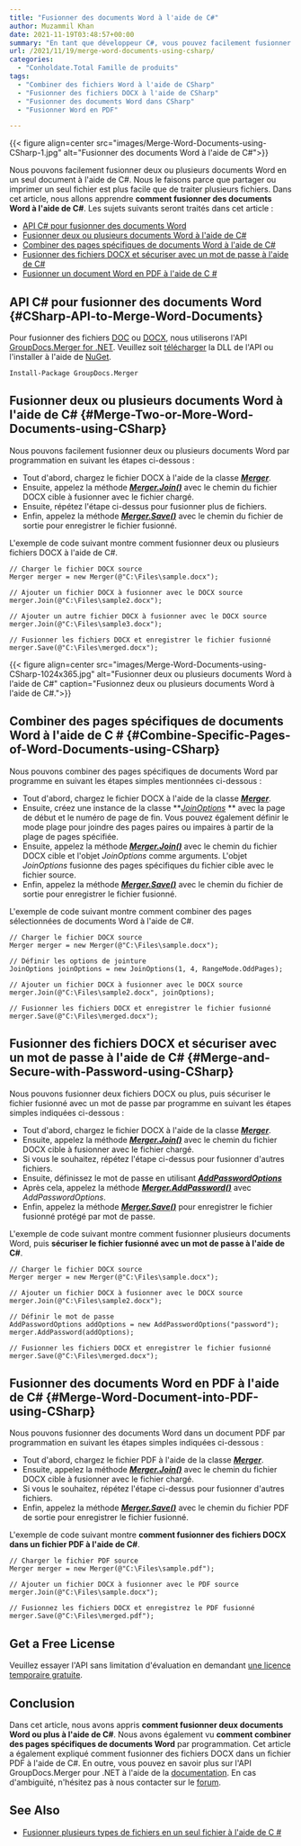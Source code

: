 ```yaml
---
title: "Fusionner des documents Word à l'aide de C#"
author: Muzammil Khan
date: 2021-11-19T03:48:57+00:00
summary: "En tant que développeur C#, vous pouvez facilement fusionner deux ou plusieurs documents Word en un seul document par programmation. Dans cet article, vous apprendrez <strong>à fusionner des documents Word à l'aide de C#</strong> ."
url: /2021/11/19/merge-word-documents-using-csharp/
categories:
  - "Conholdate.Total Famille de produits"
tags:
  - "Combiner des fichiers Word à l'aide de CSharp"
  - "Fusionner des fichiers DOCX à l'aide de CSharp"
  - "Fusionner des documents Word dans CSharp"
  - "Fusionner Word en PDF"

---
```



{{< figure align=center src="images/Merge-Word-Documents-using-CSharp-1.jpg" alt="Fusionner des documents Word à l'aide de C#">}}
 

Nous pouvons facilement fusionner deux ou plusieurs documents Word en un seul document à l'aide de C#. Nous le faisons parce que partager ou imprimer un seul fichier est plus facile que de traiter plusieurs fichiers. Dans cet article, nous allons apprendre **comment fusionner des documents Word à l'aide de C#**.
Les sujets suivants seront traités dans cet article :
  * [API C# pour fusionner des documents Word][2]
  * [Fusionner deux ou plusieurs documents Word à l'aide de C#][3]
  * [Combiner des pages spécifiques de documents Word à l'aide de C#][4]
  * [Fusionner des fichiers DOCX et sécuriser avec un mot de passe à l'aide de C#][5]
  * [Fusionner un document Word en PDF à l'aide de C #][6]

## API C# pour fusionner des documents Word {#CSharp-API-to-Merge-Word-Documents}

Pour fusionner des fichiers [DOC][7] ou [DOCX][8], nous utiliserons l'API [GroupDocs.Merger for .NET][9]. Veuillez soit [télécharger][10] la DLL de l'API ou l'installer à l'aide de [NuGet][11].
<pre class="wp-block-code"><code>Install-Package GroupDocs.Merger</code></pre>
## Fusionner deux ou plusieurs documents Word à l'aide de C# {#Merge-Two-or-More-Word-Documents-using-CSharp}

Nous pouvons facilement fusionner deux ou plusieurs documents Word par programmation en suivant les étapes ci-dessous :
  * Tout d'abord, chargez le fichier DOCX à l'aide de la classe **_[Merger][12]_**.
  * Ensuite, appelez la méthode **_[Merger.Join()][13]_** avec le chemin du fichier DOCX cible à fusionner avec le fichier chargé.
  * Ensuite, répétez l'étape ci-dessus pour fusionner plus de fichiers.
  * Enfin, appelez la méthode **_[Merger.Save()][14]_** avec le chemin du fichier de sortie pour enregistrer le fichier fusionné.

L'exemple de code suivant montre comment fusionner deux ou plusieurs fichiers DOCX à l'aide de C#.
```
// Charger le fichier DOCX source
Merger merger = new Merger(@"C:\Files\sample.docx");

// Ajouter un fichier DOCX à fusionner avec le DOCX source
merger.Join(@"C:\Files\sample2.docx");

// Ajouter un autre fichier DOCX à fusionner avec le DOCX source
merger.Join(@"C:\Files\sample3.docx");

// Fusionner les fichiers DOCX et enregistrer le fichier fusionné
merger.Save(@"C:\Files\merged.docx");
```

{{< figure align=center src="images/Merge-Word-Documents-using-CSharp-1024x365.jpg" alt="Fusionner deux ou plusieurs documents Word à l'aide de C#" caption="Fusionnez deux ou plusieurs documents Word à l'aide de C#.">}}
 

## Combiner des pages spécifiques de documents Word à l'aide de C # {#Combine-Specific-Pages-of-Word-Documents-using-CSharp}

Nous pouvons combiner des pages spécifiques de documents Word par programme en suivant les étapes simples mentionnées ci-dessous :
  * Tout d'abord, chargez le fichier DOCX à l'aide de la classe **_[Merger][12]_**.
  * Ensuite, créez une instance de la classe **_[JoinOptions][16]_ ** avec la page de début et le numéro de page de fin. Vous pouvez également définir le mode plage pour joindre des pages paires ou impaires à partir de la plage de pages spécifiée.
  * Ensuite, appelez la méthode _**[Merger.Join()][13]**_ avec le chemin du fichier DOCX cible et l'objet _JoinOptions_ comme arguments. L'objet _JoinOptions_ fusionne des pages spécifiques du fichier cible avec le fichier source.
  * Enfin, appelez la méthode **_[Merger.Save()][14]_** avec le chemin du fichier de sortie pour enregistrer le fichier fusionné.

L'exemple de code suivant montre comment combiner des pages sélectionnées de documents Word à l'aide de C#.
```
// Charger le fichier DOCX source
Merger merger = new Merger(@"C:\Files\sample.docx");

// Définir les options de jointure
JoinOptions joinOptions = new JoinOptions(1, 4, RangeMode.OddPages);

// Ajouter un fichier DOCX à fusionner avec le DOCX source
merger.Join(@"C:\Files\sample2.docx", joinOptions);

// Fusionner les fichiers DOCX et enregistrer le fichier fusionné
merger.Save(@"C:\Files\merged.docx");
```

## Fusionner des fichiers DOCX et sécuriser avec un mot de passe à l'aide de C# {#Merge-and-Secure-with-Password-using-CSharp}

Nous pouvons fusionner deux fichiers DOCX ou plus, puis sécuriser le fichier fusionné avec un mot de passe par programme en suivant les étapes simples indiquées ci-dessous :
  * Tout d'abord, chargez le fichier DOCX à l'aide de la classe **_[Merger][12]_**.
  * Ensuite, appelez la méthode **_[Merger.Join()][13]_** avec le chemin du fichier DOCX cible à fusionner avec le fichier chargé.
  * Si vous le souhaitez, répétez l'étape ci-dessus pour fusionner d'autres fichiers.
  * Ensuite, définissez le mot de passe en utilisant **_[AddPasswordOptions][17]_**
  * Après cela, appelez la méthode **_[Merger.AddPassword()][18]_** avec _AddPasswordOptions_.
  * Enfin, appelez la méthode **_[Merger.Save()][14]_** pour enregistrer le fichier fusionné protégé par mot de passe.

L'exemple de code suivant montre comment fusionner plusieurs documents Word, puis **sécuriser le fichier fusionné avec un mot de passe à l'aide de C#**.
```
// Charger le fichier DOCX source
Merger merger = new Merger(@"C:\Files\sample.docx");

// Ajouter un fichier DOCX à fusionner avec le DOCX source
merger.Join(@"C:\Files\sample2.docx");

// Définir le mot de passe
AddPasswordOptions addOptions = new AddPasswordOptions("password");
merger.AddPassword(addOptions);

// Fusionner les fichiers DOCX et enregistrer le fichier fusionné
merger.Save(@"C:\Files\merged.docx");
```

## Fusionner des documents Word en PDF à l'aide de C# {#Merge-Word-Document-into-PDF-using-CSharp}

Nous pouvons fusionner des documents Word dans un document PDF par programmation en suivant les étapes simples indiquées ci-dessous :
  * Tout d'abord, chargez le fichier PDF à l'aide de la classe **_[Merger][12]_**.
  * Ensuite, appelez la méthode **_[Merger.Join()][13]_** avec le chemin du fichier DOCX cible à fusionner avec le fichier chargé.
  * Si vous le souhaitez, répétez l'étape ci-dessus pour fusionner d'autres fichiers.
  * Enfin, appelez la méthode **_[Merger.Save()][14]_** avec le chemin du fichier PDF de sortie pour enregistrer le fichier fusionné.

L'exemple de code suivant montre **comment fusionner des fichiers DOCX dans un fichier PDF à l'aide de C#**.
```
// Charger le fichier PDF source
Merger merger = new Merger(@"C:\Files\sample.pdf");

// Ajouter un fichier DOCX à fusionner avec le PDF source
merger.Join(@"C:\Files\sample.docx");

// Fusionnez les fichiers DOCX et enregistrez le PDF fusionné
merger.Save(@"C:\Files\merged.pdf");
```

## Get a Free License

Veuillez essayer l'API sans limitation d'évaluation en demandant [une licence temporaire gratuite][19].
## Conclusion

Dans cet article, nous avons appris **comment fusionner deux documents Word ou plus à l'aide de C#**. Nous avons également vu **comment combiner des pages spécifiques de documents Word** par programmation. Cet article a également expliqué comment fusionner des fichiers DOCX dans un fichier PDF à l'aide de C#. En outre, vous pouvez en savoir plus sur l'API GroupDocs.Merger pour .NET à l'aide de la [documentation][20]. En cas d'ambiguïté, n'hésitez pas à nous contacter sur le [forum][21].
## See Also

  * [Fusionner plusieurs types de fichiers en un seul fichier à l'aide de C #][22]

 [1]: https://blog.conholdate.com/wp-content/uploads/sites/27/2021/11/Merge-Word-Documents-using-CSharp-1.jpg
 [2]: #CSharp-API-to-Merge-Word-Documents
 [3]: #Merge-Two-or-More-Word-Documents-using-CSharp
 [4]: #Combine-Specific-Pages-of-Word-Documents-using-CSharp
 [5]: #Merge-and-Secure-with-Password-using-CSharp
 [6]: #Merge-Word-Document-into-PDF-using-CSharp
 [7]: https://docs.fileformat.com/word-processing/doc/
 [8]: https://docs.fileformat.com/word-processing/docx/
 [9]: https://products.groupdocs.com/merger/net
 [10]: https://downloads.groupdocs.com/merger/net
 [11]: https://www.nuget.org/packages/groupdocs.merger
 [12]: https://apireference.groupdocs.com/merger/net/groupdocs.merger/Merger
 [13]: https://apireference.groupdocs.com/merger/net/groupdocs.merger.merger/join/methods/2
 [14]: https://apireference.groupdocs.com/merger/net/groupdocs.merger.merger/save/methods/1
 [15]: https://blog.conholdate.com/wp-content/uploads/sites/27/2021/11/Merge-Word-Documents-using-CSharp.jpg
 [16]: https://apireference.groupdocs.com/merger/net/groupdocs.merger.domain.options/JoinOptions
 [17]: https://apireference.groupdocs.com/merger/net/groupdocs.merger.domain.options/AddPasswordOptions
 [18]: https://apireference.groupdocs.com/merger/net/groupdocs.merger/merger/methods/addpassword
 [19]: https://purchase.groupdocs.com/temporary-license
 [20]: https://docs.groupdocs.com/merger/net/
 [21]: https://forum.groupdocs.com/c/merger/
 [22]: https://blog.groupdocs.com/2021/05/04/merge-multiple-file-types-using-csharp/





